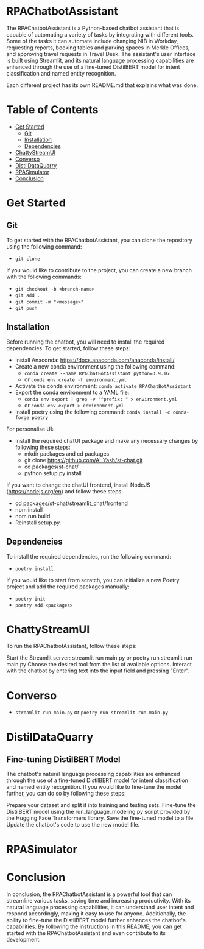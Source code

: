 # RPAChatbotAssistant

The RPAChatbotAssistant is a Python-based chatbot assistant that is capable of automating a variety of tasks by integrating with different tools. Some of the tasks it can automate include changing NIB in Workday, requesting reports, booking tables and parking spaces in Merkle Offices, and approving travel requests in Travel Desk. The assistant's user interface is built using Streamlit, and its natural language processing capabilities are enhanced through the use of a fine-tuned DistilBERT model for intent classification and named entity recognition.

Each different project has its own README.md that explains what was done.

# Table of Contents
- [Get Started](#get-started)
  - [Git](#git)
  - [Installation](#installation)
  - [Dependencies](#dependencies)
- [ChattyStreamUI](#chattystreamui)
- [Converso](#converso)
- [DistilDataQuarry](#distildataquarry)
- [RPASimulator](#rpasimulator)
- [Conclusion](#conclusion)

# Get Started


## Git
To get started with the RPAChatbotAssistant, you can clone the repository using the following command:
* `git clone`

If you would like to contribute to the project, you can create a new branch with the following commands:
* `git checkout -b <branch-name>`
* `git add .`
* `git commit -m "<message>"`
* `git push`


## Installation
Before running the chatbot, you will need to install the required dependencies. To get started, follow these steps:

* Install Anaconda: https://docs.anaconda.com/anaconda/install/
* Create a new conda environment using the following command:
    * `conda create --name RPAChatBotAssistant python=3.9.16`
    * or `conda env create -f environment.yml`
* Activate the conda environment: `conda activate RPAChatBotAssistant`
* Export the conda environment to a YAML file: 
    * `conda env export | grep -v "^prefix: " > environment.yml` 
    * or `conda env export > environment.yml`
* Install poetry using the following command: `conda install -c conda-forge poetry`

For personalise UI:
* Install the required chatUI package and make any necessary changes by following these steps:
    * mkdir packages and cd packages
    * git clone https://github.com/AI-Yash/st-chat.git
    * cd packages/st-chat/
    * python setup.py install

If you want to change the chatUI frontend, install NodeJS (https://nodejs.org/en) and follow these steps:
* cd packages/st-chat/streamlit_chat/frontend
* npm install
* npm run build
* Reinstall setup.py.


## Dependencies
To install the required dependencies, run the following command:
* `poetry install`

If you would like to start from scratch, you can initialize a new Poetry project and add the required packages manually:
* `poetry init`
* `poetry add <packages>`

# ChattyStreamUI
To run the RPAChatbotAssistant, follow these steps:

Start the Streamlit server:
streamlit run main.py
or poetry run streamlit run main.py
Choose the desired tool from the list of available options.
Interact with the chatbot by entering text into the input field and pressing "Enter".

# Converso
* `streamlit run main.py` or `poetry run streamlit run main.py`

# DistilDataQuarry
## Fine-tuning DistilBERT Model
The chatbot's natural language processing capabilities are enhanced through the use of a fine-tuned DistilBERT model for intent classification and named entity recognition. If you would like to fine-tune the model further, you can do so by following these steps:

Prepare your dataset and split it into training and testing sets.
Fine-tune the DistilBERT model using the run_language_modeling.py script provided by the Hugging Face Transformers library.
Save the fine-tuned model to a file.
Update the chatbot's code to use the new model file.

# RPASimulator


# Conclusion
In conclusion, the RPAChatbotAssistant is a powerful tool that can streamline various tasks, saving time and increasing productivity. With its natural language processing capabilities, it can understand user intent and respond accordingly, making it easy to use for anyone. Additionally, the ability to fine-tune the DistilBERT model further enhances the chatbot's capabilities. By following the instructions in this README, you can get started with the RPAChatbotAssistant and even contribute to its development.